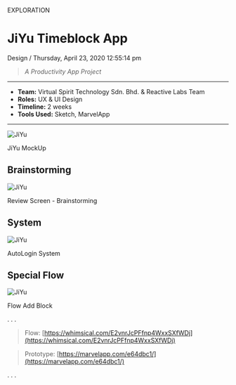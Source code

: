 <p class="type">EXPLORATION</p>

# JiYu Timeblock App

<p class="meta">Design  /  Thursday, April 23, 2020 12:55:14 pm</p>

> *A Productivity App Project*

---
<p class="caption"></p>

* **Team:** Virtual Spirit Technology Sdn. Bhd. & Reactive Labs Team
* **Roles:** UX &amp; UI Design
* **Timeline:** 2 weeks
* **Tools Used:** Sketch, MarvelApp

---
<p class="caption"></p>

![JiYu](../assets/images/works/details/251-jiyu/jiyu.jpg)

<p class="caption">JiYu MockUp</p>

## Brainstorming

<!---
![JiYu](../assets/images/works/details/251-jiyu/1.png)
<p class="caption">Daily Screen - Brainstorming</p>
![JiYu](../assets/images/works/details/251-jiyu/2.png)
<p class="caption">Weekly Screen - Alternative vertical scroll only</p>
![JiYu](../assets/images/works/details/251-jiyu/3.png)
<p class="caption">Block Details - Brainstorming</p>
![JiYu](../assets/images/works/details/251-jiyu/4.png)
<p class="caption">Block Details - Alternative</p>
--->

![JiYu](../assets/images/works/details/251-jiyu/6.png)

<p class="caption">Review Screen - Brainstorming</p>

## System

![JiYu](../assets/images/works/details/251-jiyu/5.png)

<p class="caption">AutoLogin System</p>

## Special Flow

![JiYu](../assets/images/works/details/251-jiyu/7.jpg)

<p class="caption">Flow Add Block</p>

<p class="caption">. . .</p>

> Flow: [https://whimsical.com/E2vnrJcPFfnp4WxxSXfWDj](https://whimsical.com/E2vnrJcPFfnp4WxxSXfWDj)

> Prototype: [https://marvelapp.com/e64dbc1/](https://marvelapp.com/e64dbc1/)

<p class="caption">. . .</p>

<!---
# On Progress ...
--->
